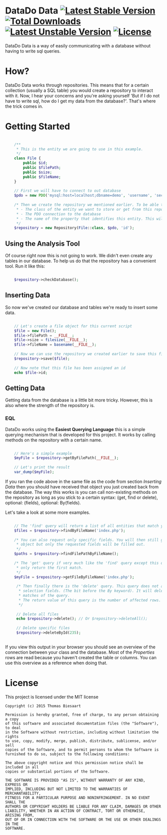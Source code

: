 # DataDo Data [![Latest Stable Version](https://poser.pugx.org/datado/data/v/stable)](https://packagist.org/packages/datado/data) [![Total Downloads](https://poser.pugx.org/datado/data/downloads)](https://packagist.org/packages/datado/data) [![Latest Unstable Version](https://poser.pugx.org/datado/data/v/unstable)](https://packagist.org/packages/datado/data) [![License](https://poser.pugx.org/datado/data/license)](https://packagist.org/packages/datado/data)
DataDo Data is a way of easily communicating with a database without having to write sql queries. 

# How?
DataDo Data works through repositories. This means that for a certain collection (usually a SQL table) you would create
a repository to interact with it. Now, I hear your concerns and you're asking yourself 'But if I do not have to write
sql, how do I get my data from the database?'. That's where the trick comes in.

# Getting Started

```php
    
    /**
     * This is the entity we are going to use in this example.
     */
    class File {
        public $id;
        public $filePath;
        public $size;
        public $fileName;
    }
    
    // First we will have to connect to out database
    $pdo = new PDO('mysql:host=localhost;dbname=demo', 'username', 'secret_password');
    
    /* Then we create the repository we mentioned earlier. To be able to do this we need some information:
     * - The class of the entity we want to store or get from this repository
     * - The PDO connection to the database
     * - The name of the property that identifies this entity. This will be used when updating and inserting objects
     */
    $repository = new Repository(File::class, $pdo, 'id');
```

## Using the Analysis Tool
Of course right now this is not going to work. We didn't even create any tables in our database. To help us do that
the repository has a convenient tool. Run it like this:

```php

    $repository->checkDatabase();
```

## Inserting Data
So now we've created our database and tables we're ready to insert some data.

```php

    // Let's create a file object for this current script
    $file = new File();
    $file->filePath = __FILE__;
    $file->size = filesize(__FILE__);
    $file->fileName = basename(__FILE__);
    
    // Now we can use the repository we created earlier to save this file to the database.
    $repository->save($file);
    
    // Now note that this file has been assigned an id
    echo $file->id;
```

## Getting Data
Getting data from the database is a little bit more tricky. However, this is also where the strength of the repository is.

### EQL
DataDo works using the **Easiest Querying Language** this is a simple querying mechanism that is developed for this
project. It works by calling methods on the repository with a certain name.

```php

    // Here's a simple example
    $myFile = $repository->getByFilePath(__FILE__);
    
    // Let's print the result
    var_dump($myFile);
```

If you ran the code above in the same file as the code from section *Inserting Data* then you should have received that
object you just created back from the database. The way this works is you can call non-existing methods on the repository
as long as you stick to a certain syntax: (get, find or delete), optional: (fields), optional: By(fields).

Let's take a look at some more examples.

```php

    // The 'find' query will return a list of all entities that match your query
    $files = $repository->findByFileName('index.php');
    
    /* You can also request only specific fields. You will then still get a File 
     * object but only the requested fields will be filled out.
     */
    $paths = $repository->findFilePathByFileName();
    
    /* The 'get' query if very much like the 'find' query except this query will 
     * only return the first match.
     */
    $myFile = $repository->getFileByFileName('index.php');
     
     /* Then finally there is the 'delete' query. This query does not accept the
      * selection fields. (The bit before the By keyword). It will delete all
      * matches of the query.
      * The return value of this query is the number of affected rows.
      */
     
     // Delete all files
     echo $repository->delete(); // Or $repository->deleteAll();
     
     // Delete specific files
     $repository->deleteById(235);
    
```

If you view this output in your browser you should see an overview of the connection between your class and the database.
Most of the *Properties* rows are read because you haven't created the table or columns. You can use this overview as
a reference when doing that.

# License
This project is licensed under the MIT license

    Copyright (c) 2015 Thomas Biesaart
    
    Permission is hereby granted, free of charge, to any person obtaining a copy
    of this software and associated documentation files (the "Software"), to deal
    in the Software without restriction, including without limitation the rights
    to use, copy, modify, merge, publish, distribute, sublicense, and/or sell
    copies of the Software, and to permit persons to whom the Software is
    furnished to do so, subject to the following conditions:
    
    The above copyright notice and this permission notice shall be included in all
    copies or substantial portions of the Software.
    
    THE SOFTWARE IS PROVIDED "AS IS", WITHOUT WARRANTY OF ANY KIND, EXPRESS OR
    IMPLIED, INCLUDING BUT NOT LIMITED TO THE WARRANTIES OF MERCHANTABILITY,
    FITNESS FOR A PARTICULAR PURPOSE AND NONINFRINGEMENT. IN NO EVENT SHALL THE
    AUTHORS OR COPYRIGHT HOLDERS BE LIABLE FOR ANY CLAIM, DAMAGES OR OTHER
    LIABILITY, WHETHER IN AN ACTION OF CONTRACT, TORT OR OTHERWISE, ARISING FROM,
    OUT OF OR IN CONNECTION WITH THE SOFTWARE OR THE USE OR OTHER DEALINGS IN THE
    SOFTWARE.